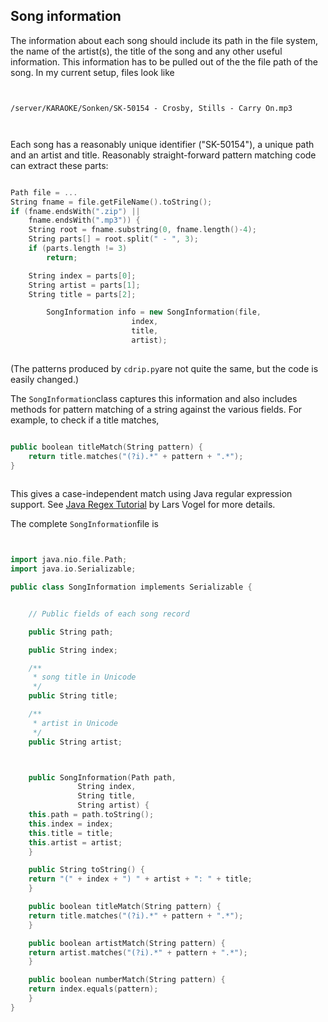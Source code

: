 
##  Song information 


The information about each song should include its path
in the file system, the name of the artist(s), the title
of the song and any other useful information. This information
has to be pulled out of the the file path of the song.
In my current setup, files look like

```

	
/server/KARAOKE/Sonken/SK-50154 - Crosby, Stills - Carry On.mp3
	
      
```


Each song has a reasonably unique identifier ("SK-50154"),
a unique path and an artist and title.
Reasonably straight-forward pattern matching code can
extract these parts:

```cpp

Path file = ...
String fname = file.getFileName().toString();
if (fname.endsWith(".zip") || 
    fname.endsWith(".mp3")) {
    String root = fname.substring(0, fname.length()-4);
    String parts[] = root.split(" - ", 3);
    if (parts.length != 3)
        return;

	String index = parts[0];
	String artist = parts[1];
	String title = parts[2];

        SongInformation info = new SongInformation(file,
						   index,
						   title,
						   artist);
      
```


(The patterns produced by `cdrip.py`are not quite the same, but the code is easily changed.)


The `SongInformation`class captures this
information and also includes methods for pattern matching
of a string against the various fields. For example,
to check if a title matches,

```cpp

public boolean titleMatch(String pattern) {
    return title.matches("(?i).*" + pattern + ".*");
}
      
```


This gives a case-independent match using
Java regular expression support.
See [Java Regex Tutorial](http://www.vogella.com/articles/JavaRegularExpressions/article.html) by Lars Vogel for more details.


The complete `SongInformation`file is

```cpp


import java.nio.file.Path;
import java.io.Serializable;

public class SongInformation implements Serializable {


    // Public fields of each song record

    public String path;

    public String index;

    /**
     * song title in Unicode
     */
    public String title;

    /**
     * artist in Unicode
     */
    public String artist;



    public SongInformation(Path path,
			   String index,
			   String title,
			   String artist) {
	this.path = path.toString();
	this.index = index;
	this.title = title;
	this.artist = artist;
    }

    public String toString() {
	return "(" + index + ") " + artist + ": " + title;
    }

    public boolean titleMatch(String pattern) {
	return title.matches("(?i).*" + pattern + ".*");
    }

    public boolean artistMatch(String pattern) {
	return artist.matches("(?i).*" + pattern + ".*");
    }

    public boolean numberMatch(String pattern) {
	return index.equals(pattern);
    }
}

      
```

